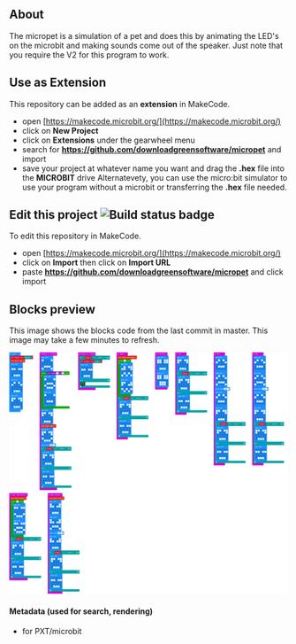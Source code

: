 ## About

The micropet is a simulation of a pet and does this by animating the LED's on the microbit and making sounds come out of the speaker. Just note that you require the V2 for this program to work.

## Use as Extension

This repository can be added as an **extension** in MakeCode.

* open [https://makecode.microbit.org/](https://makecode.microbit.org/)
* click on **New Project**
* click on **Extensions** under the gearwheel menu
* search for **https://github.com/downloadgreensoftware/micropet** and import
* save your project at whatever name you want and drag the **.hex** file into the **MICROBIT** drive
Alternatevety, you can use the micro:bit simulator to use your program without a microbit or transferring the **.hex** file needed.

## Edit this project ![Build status badge](https://github.com/downloadgreensoftware/micropet/workflows/MakeCode/badge.svg)

To edit this repository in MakeCode.

* open [https://makecode.microbit.org/](https://makecode.microbit.org/)
* click on **Import** then click on **Import URL**
* paste **https://github.com/downloadgreensoftware/micropet** and click import

## Blocks preview

This image shows the blocks code from the last commit in master.
This image may take a few minutes to refresh.

![A rendered view of the blocks](https://github.com/downloadgreensoftware/micropet/raw/master/.github/makecode/blocks.png)

#### Metadata (used for search, rendering)

* for PXT/microbit
<script src="https://makecode.com/gh-pages-embed.js"></script><script>makeCodeRender("{{ site.makecode.home_url }}", "{{ site.github.owner_name }}/{{ site.github.repository_name }}");</script>
